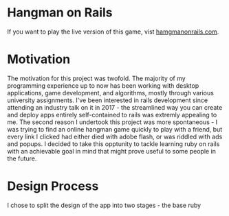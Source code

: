 # Hangman on Rails

If you want to play the live version of this game, vist [hamgmanonrails.com](http://hangmanonrails.com/).

# Motivation

The motivation for this project was twofold. The majority of my programming experience up to now has been working with desktop applications, game development, and algorithms, mostly through various university assignments. I've been interested in rails development since attending an industry talk on it in 2017 - the streamlined way you can create and deploy apps entirely self-contained to rails was extremly appealing to me.
The second reason I undertook this project was more spontaneous - I was trying to find an online hangman game quickly to play with a friend, but every link I clicked had either died with adobe flash, or was riddled with ads and popups.
I decided to take this opptunity to tackle learning ruby on rails with an achievable goal in mind that might prove useful to some people in the future.


# Design Process

I chose to split the design of the app into two stages - the base ruby
